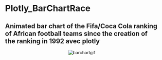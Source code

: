 # Plotly_BarChartRace

## Animated bar chart of the Fifa/Coca Cola ranking of African football teams since the creation of the ranking in 1992 avec plotly

 <p align="center">
  <img src="https://github.com/hericlibong/Plotly_BarChartRace/assets/main/readme.gif?raw=true", alt="barchartgif"/>
</p>
